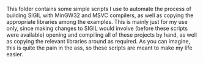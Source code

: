 This folder contains some simple scripts I use to automate the process of building SIGIL with MinGW32 and MSVC compilers, as well as copying the appropriate libraries among the examples. This is mainly just for my use only, since making changes to SIGIL would involve (before these scripts were available) opening and compiling all of these projects by hand, as well as copying the relevant libraries around as required. As you can imagine, this is quite the pain in the ass, so these scripts are meant to make my life easier.
